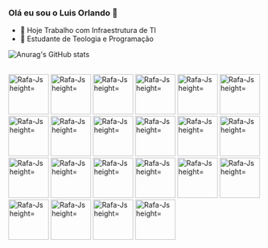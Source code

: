 ### Olá eu sou o Luis Orlando 👋

- 🔭 Hoje Trabalho com Infraestrutura de TI
- 🌱 Estudante de Teologia e Programação

 ![Anurag's GitHub stats](https://github-readme-stats.vercel.app/api?username=lopcarv&theme=aura&show_icons=true)






<div style="display: inline_block"><br>
<img alingn="center" alt="Rafa-Js height="60" width="80"   src="https://cdn.jsdelivr.net/gh/devicons/devicon/icons/linux/linux-original.svg" />
<img alingn="center" alt="Rafa-Js height="60" width="80"   src="https://pop.system76.com/icon-512.png" /> 
<img alingn="center" alt="Rafa-Js height="60" width="80"   src="https://cdn.jsdelivr.net/gh/devicons/devicon/icons/mysql/mysql-original-wordmark.svg" />   <img alingn="center" alt="Rafa-Js height="60" width="80"   src="https://www.al-fahad.biz/wp-content/uploads/2021/03/oracle.png" />                         <img alingn="center" alt="Rafa-Js height="60" width="80"   src="https://cdn.jsdelivr.net/gh/devicons/devicon/icons/postgresql/postgresql-original.svg" /> 
<img alingn="center" alt="Rafa-Js height="60" width="80"   src="https://cdn.jsdelivr.net/gh/devicons/devicon/icons/php/php-original.svg" />
<img alingn="center" alt="Rafa-Js height="60" width="80"   src="https://cdn.jsdelivr.net/gh/devicons/devicon/icons/html5/html5-original.svg" />           <img alingn="center" alt="Rafa-Js height="60" width="80"   src="https://cdn.jsdelivr.net/gh/devicons/devicon/icons/css3/css3-original-wordmark.svg" />     <img alingn="center" alt="Rafa-Js height="60" width="80"   src="https://cdn.jsdelivr.net/gh/devicons/devicon/icons/javascript/javascript-original.svg" />   <img alingn="center" alt="Rafa-Js height="60" width="80"   src="https://cdn.jsdelivr.net/gh/devicons/devicon/icons/tomcat/tomcat-original.svg" />           <img alingn="center" alt="Rafa-Js height="60" width="80"   src="https://cdn.jsdelivr.net/gh/devicons/devicon/icons/python/python-original.svg" />           <img alingn="center" alt="Rafa-Js height="60" width="80"   src="https://cdn.jsdelivr.net/gh/devicons/devicon/icons/docker/docker-original.svg" />           
<img alingn="center" alt="Rafa-Js height="60" width="80"   src="https://www.pngitem.com/pimgs/m/478-4782464_pfsense-square-logo-pfsense-logo-square-hd-png.png" />
<img alingn="center" alt="Rafa-Js height="60" width="80"   src="https://img.icons8.com/color/2x/google-cloud-platform.png" />                               <img alingn="center" alt="Rafa-Js height="60" width="80"   src="https://img.icons8.com/color/2x/vmware.png" />                                             <img alingn="center" alt="Rafa-Js height="60" width="80"   src="https://img.icons8.com/color/512/amazon-web-services.png" />                     
<img alingn="center" alt="Rafa-Js height="60" width="80"   src="https://assets.zabbix.com/img/logo/zabbix_logo_313x82.png" />     
<img alingn="center" alt="Rafa-Js height="60" width="80"   src="https://adoltech.com/wp-content/uploads/2020/05/test12-1.png" /> 
<img alingn="center" alt="Rafa-Js height="60" width="80"  src="https://guiadohost.files.wordpress.com/2022/05/logomarca-osticket-helpdesk.png" /> 
<img alingn="center" alt="Rafa-Js height="60" width="80"   src="https://brandslogos.com/wp-content/uploads/thumbs/alfresco-logo-vector-1.svg" />
<img alingn="center" alt="Rafa-Js height="60" width="80"  src="https://tic.gal/wp-content/uploads/2017/11/PictoGlpi-1-300x300.png" />                     <img alingn="center" alt="Rafa-Js height="60" width="80"  src="https://img.icons8.com/nolan/512/gimp.png" />                                                                                                                           
</div>
